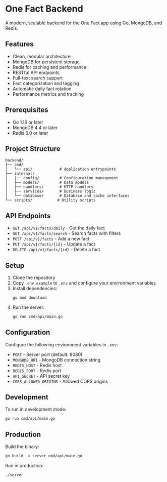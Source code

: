 # One Fact Backend

A modern, scalable backend for the One Fact app using Go, MongoDB, and Redis.

## Features

- Clean, modular architecture
- MongoDB for persistent storage
- Redis for caching and performance
- RESTful API endpoints
- Full-text search support
- Fact categorization and tagging
- Automatic daily fact rotation
- Performance metrics and tracking

## Prerequisites

- Go 1.16 or later
- MongoDB 4.4 or later
- Redis 6.0 or later

## Project Structure

```
backend/
├── cmd/
│   └── api/            # Application entrypoints
├── internal/
│   ├── config/         # Configuration management
│   ├── models/         # Data models
│   ├── handlers/       # HTTP handlers
│   ├── services/       # Business logic
│   └── database/       # Database and cache interfaces
└── scripts/           # Utility scripts
```

## API Endpoints

- `GET /api/v1/facts/daily` - Get the daily fact
- `GET /api/v1/facts/search` - Search facts with filters
- `POST /api/v1/facts` - Add a new fact
- `PUT /api/v1/facts/{id}` - Update a fact
- `DELETE /api/v1/facts/{id}` - Delete a fact

## Setup

1. Clone the repository
2. Copy `.env.example` to `.env` and configure your environment variables
3. Install dependencies:
   ```bash
   go mod download
   ```
4. Run the server:
   ```bash
   go run cmd/api/main.go
   ```

## Configuration

Configure the following environment variables in `.env`:

- `PORT` - Server port (default: 8080)
- `MONGODB_URI` - MongoDB connection string
- `REDIS_HOST` - Redis host
- `REDIS_PORT` - Redis port
- `API_SECRET` - API secret key
- `CORS_ALLOWED_ORIGINS` - Allowed CORS origins

## Development

To run in development mode:

```bash
go run cmd/api/main.go
```

## Production

Build the binary:

```bash
go build -o server cmd/api/main.go
```

Run in production:

```bash
./server
```
